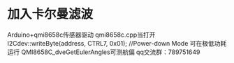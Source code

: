# 加入卡尔曼滤波

Arduino+qmi8658c传感器驱动
qmi8658c.cpp当打开I2Cdev::writeByte(address, CTRL7, 0x01); //Power-down Mode
可在极低功耗运行
QMI8658C_dveGetEulerAngles可测航偏
qq交流群：789751649

